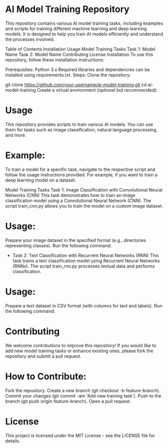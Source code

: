 # AI Model Training Repository
This repository contains various AI model training tasks, including examples and scripts for training different machine learning and deep learning models. It is designed to help you train AI models efficiently and understand the processes involved.

Table of Contents
Installation
Usage
Model Training Tasks
Task 1: Model Name
Task 2: Model Name
Contributing
License
Installation
To use this repository, follow these installation instructions:

Prerequisites:
Python 3.x
Required libraries and dependencies can be installed using requirements.txt.
Steps:
Clone the repository:

git clone https://github.com/your-username/ai-model-training.git
cd ai-model-training
Create a virtual environment (optional but recommended):


# Usage
This repository provides scripts to train various AI models. You can use them for tasks such as image classification, natural language processing, and more.

# Example:
To train a model for a specific task, navigate to the respective script and follow the usage instructions provided.
For example, if you want to train a deep learning model on a dataset.

Model Training Tasks
Task 1: Image Classification with Convolutional Neural Networks (CNN)
This task demonstrates how to train an image classification model using a Convolutional Neural Network (CNN). The script train_cnn.py allows you to train the model on a custom image dataset.

# Usage:
Prepare your image dataset in the specified format (e.g., directories representing classes).
Run the following command:

- Task 2: Text Classification with Recurrent Neural Networks (RNN)
This task trains a text classification model using Recurrent Neural Networks (RNNs). The script train_rnn.py processes textual data and performs classification.

# Usage:
Prepare a text dataset in CSV format (with columns for text and labels).
Run the following command:

# Contributing
We welcome contributions to improve this repository! If you would like to add new model training tasks or enhance existing ones, please fork the repository and submit a pull request.

# How to Contribute:
Fork the repository.
Create a new branch (git checkout -b feature-branch).
Commit your changes (git commit -am 'Add new training task').
Push to the branch (git push origin feature-branch).
Open a pull request.
# License
This project is licensed under the MIT License - see the LICENSE file for details.

